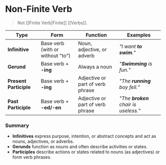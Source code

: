 # Non-Finite Verb

>  Not [[Finite Verb|Finite]] [[Verbs]].

|**Type**|**Form**|**Function**|**Examples**|
|---|---|---|---|
|**Infinitive**|Base verb (with or without "to")|Noun, adjective, or adverb|_"I want **to swim**."_|
|**Gerund**|Base verb + **-ing**|Always a noun|_"**Swimming** is fun."_|
|**Present Participle**|Base verb + **-ing**|Adjective or part of verb phrase|_"The **running** boy fell."_|
|**Past Participle**|Base verb + **-ed/-en**|Adjective or part of verb phrase|_"The **broken** chair is useless."_|
### **Summary**

- **Infinitives** express purpose, intention, or abstract concepts and act as nouns, adjectives, or adverbs.
- **Gerunds** function as nouns and often describe activities or states.
- **Participles** describe actions or states related to nouns (as adjectives) or form verb phrases.

